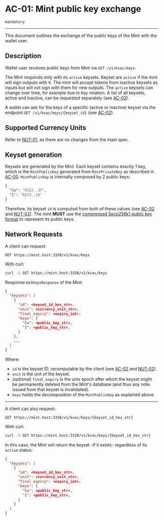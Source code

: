 # AC-01: Mint public key exchange

`mandatory`

---

This document outlines the exchange of the public keys of the Mint with the wallet user.

## Description

Wallet user receives public keys from Mint via `GET /v1/kvac/keys`.

The Mint responds only with its `active` keysets. Keyset are `active` if the mint will sign outputs with it. The mint will accept tokens from inactive keysets as inputs but will not sign with them for new outputs. The `active` keysets can change over time, for example due to key rotation. A list of all keysets, active and inactive, can be requested separately (see [AC-02](AC-02)).

A wallet can ask for the keys of a specific (active or inactive) keyset via the endpoint `GET /v1/kvac/keys/{keyset_id}` (see [AC-02][02]).

## Supported Currency Units

Refer to [NUT-01](01), as there are no changes from the main spec.

## Keyset generation

Keysets are generated by the Mint. Each keyset contains exactly $1$ key, which is the `MintPublicKey` generated from `MintPrivateKey` as described in [AC-00](AC-00).
`MintPublicKey` is internally composed by $2$ public keys:

```json
{
  "Cw": "0312..3f",
  "I": "0213..10"
}
```

Therefore, its keyset `id` is computed from both of these values (see [AC-02](AC-02) and [NUT-02](02)). The mint **MUST** use the [compressed Secp256k1 public key format](https://learnmeabitcoin.com/technical/public-key#public-key-format) to represent its public keys.

## Network Requests

A client can request:

```http
GET https://mint.host:3338/v1/kvac/keys
```

With curl:

```bash
curl -X GET https://mint.host:3338/v1/kvac/keys
```

Response `GetKeysResponse` of the Mint:

```json
{
  "keysets": [
    {
      "id": <keyset_id_hex_str>,
      "unit": <currency_unit_str>,
      "final_expiry": <expiry_int>,
      "keys": {
        "Cw": <public_key_str>,
        "I": <public_key_str>,
      }
    },
    ...
  ]
}
```

Where:

- `id` is the keyset ID, recomputable by the client (see [AC-02](AC-02) and [NUT-02](02)).
- `unit` is the unit of the keyset.
- (optional) `final_expiry` is the unix epoch after which the keyset might be permanently deleted from the Mint's database (and thus any note issued from that keyset is invalidated).
- `keys` holds the decomposition of the `MintPublicKey` as explained above.

---

A client can also request:

```http
GET https://mint.host:3338/v1/kvac/keys/{keyset_id_hex_str}
```

With curl:

```bash
curl -X GET https://mint.host:3338/v1/kvac/keys/{keyset_id_hex_str}
```

In this case, the Mint will return the keyset -if it exists- regardless of its `active` status:

```json
{
  "keysets": [
    {
      "id": <keyset_id_hex_str>,
      "unit": <currency_unit_str>,
      "final_expiry": <expiry_int>,
      "keys": {
        "Cw": <public_key_str>,
        "I": <public_key_str>,
      }
    }
  ]
}
```

[01]: 01.md
[02]: 02.md
[AC-02]: AC02.md
[AC-00]: AC00.md
